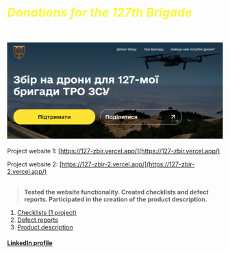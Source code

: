 # <span style="color:#f7f93c;">_Donations for the 127th Brigade_</span>
<br><br>
![Project website](/assets/9AJQ2uu7Ua.png)
<br><br>
Project website 1: [https://127-zbir.vercel.app/](https://127-zbir.vercel.app/)

Project website 2: [https://127-zbir-2.vercel.app/](https://127-zbir-2.vercel.app/)
<br><br>
> **Tested the website functionality. Created checklists and defect reports. Participated in the creation of the product description.**

1. [Checklists (1 project)](https://docs.google.com/document/d/1f6BvpDBTrURLwYUU2yCfCFOhknyyE1q2S3OGrSkoW_Q/edit?usp=sharing)
2. [Defect reports](https://docs.google.com/spreadsheets/d/1bqQsyPB1sfzdPAcHu0dMZ3hbyCaGS0j5QS0DITJFGvM/edit?usp=sharing)
3. [Product description](https://docs.google.com/document/d/1caXkpOiWYBrLd_iAM2qvqdNQYUvanjWntFAc1DPK9Ps/edit?usp=sharing)
#### [LinkedIn profile](https://www.linkedin.com/in/hanna-vasylenko-17a1b6222/)
